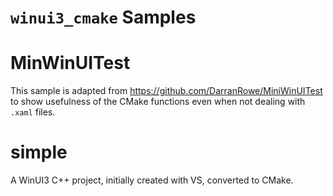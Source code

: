 `winui3_cmake` Samples
======================

# MinWinUITest
This sample is adapted from https://github.com/DarranRowe/MiniWinUITest to show usefulness
of the CMake functions even when not dealing with `.xaml` files.

# simple
A WinUI3 C++ project, initially created with VS, converted to CMake.
